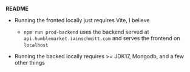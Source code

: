 **README**

- Running the fronted locally just requires Vite, I believe
  - `npm run prod-backend` uses the backend served at `api.humblemarket.iainschmitt.com` and serves the frontend on `localhost` 

- Running the backed locally requires >= JDK17, Mongodb, and a few other things